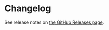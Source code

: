 # Changelog

See release notes on [the GitHub Releases page](https://github.com/ezolenko/rollup-plugin-typescript2/releases).

